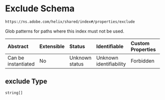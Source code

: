 # Exclude Schema

```txt
https://ns.adobe.com/helix/shared/index#/properties/exclude
```

Glob patterns for paths where this index must not be used.

| Abstract            | Extensible | Status         | Identifiable            | Custom Properties | Additional Properties | Access Restrictions | Defined In                                                     |
| :------------------ | :--------- | :------------- | :---------------------- | :---------------- | :-------------------- | :------------------ | :------------------------------------------------------------- |
| Can be instantiated | No         | Unknown status | Unknown identifiability | Forbidden         | Allowed               | none                | [index.schema.json*](index.schema.json "open original schema") |

## exclude Type

`string[]`
